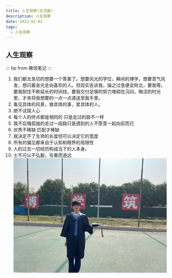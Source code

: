 ```yaml
---
title: 人生观察(生活篇)
description: 人生观察
date: 2023-02-02
tags:
  - 人生观察
---
```


## 人生观察
::: tip
    from 微信笔记
:::

1. 我们都太急切的想要一个答案了。想要风光的学位，瞬间的博学，想要意气风发，想闪着金光走向喜欢的人。但现实告诉我，操之过急便会败北，要我等，要我耐住不断延长的时间线，要我交付足够的努力堆砌在沉闷，晦涩的时光里，才肯将我想要的一点一点递送至我手里。
2. 看见具体的风景，做具体的事，爱具体的人。
3. 绝不试探人心
4. 每个人的终点都是相同的 只是走过的路不一样
5. 我不后悔孤独的走过一段路只是遇到的人不愿意一起向前而已
6. 优秀不稀缺 匹配才稀缺
7. 我决定不了生命的长度但可以决定它的宽度
8. 所有的偏见都来自于认知和眼界的局限性
9. 人的过去一切经历构成当下的人本身。
10. 士不可以不弘毅，任重而道远
    ![](img/(2)人生观察(生活篇)/img-2023-02-02-20-28-35.png)